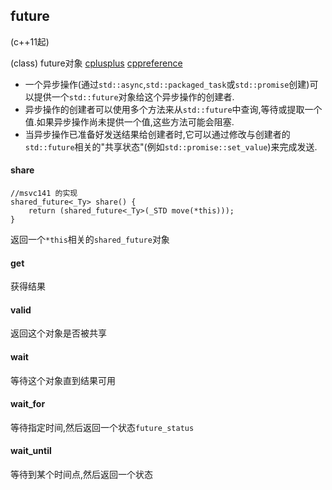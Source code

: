 ## future

(c++11起)

(class)
future对象
[cplusplus](http://www.cplusplus.com/reference/future/future/)
[cppreference](http://zh.cppreference.com/w/cpp/thread/future)

  * 一个异步操作(通过`std::async`,`std::packaged_task`或`std::promise`创建)可以提供一个`std::future`对象给这个异步操作的创建者. 
  * 异步操作的创建者可以使用多个方法来从`std::future`中查询,等待或提取一个值.如果异步操作尚未提供一个值,这些方法可能会阻塞.
  * 当异步操作已准备好发送结果给创建者时,它可以通过修改与创建者的`std::future`相关的"共享状态"(例如`std::promise::set_value`)来完成发送.

#### share
```
//msvc141 的实现
shared_future<_Ty> share() {
    return (shared_future<_Ty>(_STD move(*this)));
}
```
返回一个`*this`相关的`shared_future`对象

#### get

获得结果

#### valid

返回这个对象是否被共享

#### wait

等待这个对象直到结果可用

#### wait_for

等待指定时间,然后返回一个状态`future_status`

#### wait_until

等待到某个时间点,然后返回一个状态
